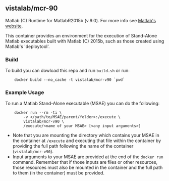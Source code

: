 ## vistalab/mcr-90

Matlab (C) Runtime for MatlabR2015b (v.9.0). For more info see [Matlab's website](http://www.mathworks.com/products/compiler/mcr/). 

This container provides an environment for the execution of Stand-Alone Matlab executables built with Matlab (C) 2015b, such as those created using Matlab's 'deploytool'. 

### Build ###
To build you can dowload this repo and run ```build.sh``` or run:
```
    docker build --no_cache -t vistalab/mcr-v90 `pwd`
```

### Example Usage ###
To run a Matlab Stand-Alone executable (MSAE) you can do the following:
```
    docker run --rm -ti \
        -v </path/to/MSAE/parent/folder>:/execute \
        vistalab/mcr-v90 \
        /execute/<name of your MSAE> [<any input arguments>]
```

* Note that you are mounting the directory which contains your MSAE in the container at ```/execute``` and executing that file within the container by providing the full path following the name of the container (```vistalab/mcr-v90```).
* Input arguments to your MSAE are provided at the end of the ```docker run``` command. Remember that if those inputs are files or other resources, those resources must also be mounted in the container and the full path to them (in the container) must be provided. 
